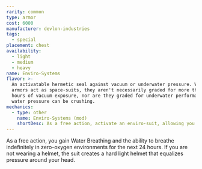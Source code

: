 ```yaml
---
rarity: common
type: armor
cost: 6000
manufacturer: devlon-industries
tags:
  - special
placement: chest
availability:
  - light
  - medium
  - heavy
name: Enviro-Systems
flavor: >-
  An activatable hermetic seal against vacuum or underwater pressure. While most
  armors act as space-suits, they aren't necessarily graded for more than a few
  hours of vacuum exposure, nor are they graded for underwater performance where
  water pressure can be crushing.
mechanics:
  - type: other
    name: Enviro-Systems (mod)
    shortDesc: As a free action, activate an enviro-suit, allowing you to breath in any environment for up to 24 hours.
---
```

As a free action, you gain Water Breathing and the ability to breathe indefinitely in zero-oxygen environments for the next 24 hours. If you are not wearing a helmet, the suit creates a hard light helmet that equalizes pressure around your head.
